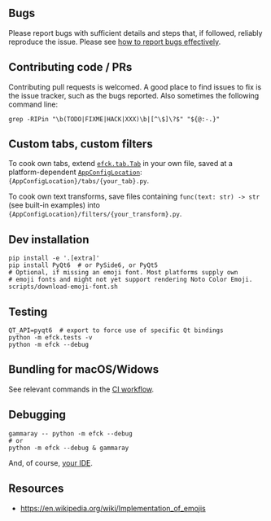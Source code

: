 Bugs
----
Please report bugs with sufficient details and steps that,
if followed, reliably reproduce the issue.
Please see [how to report bugs effectively][bugs].

[bugs]: https://www.chiark.greenend.org.uk/~sgtatham/bugs.html


Contributing code / PRs
-----------------------
Contributing pull requests is welcomed. A good place to find issues
to fix is the issue tracker, such as the bugs reported. Also sometimes
the following command line:

```shell
grep -RIPin "\b(TODO|FIXME|HACK|XXX)\b|[^\$]\?$" "${@:-.}"
```


Custom tabs, custom filters
---------------------------
To cook own tabs, extend
[`efck.tab.Tab`](https://github.com/efck-chat-keyboard/efck/blob/master/efck/tab.py)
in your own file, saved at a platform-dependent
[`AppConfigLocation`](https://doc.qt.io/qt-6/qstandardpaths.html#StandardLocation-enum):
`{AppConfigLocation}/tabs/{your_tab}.py`.

To cook own text transforms, save files containing
`func(text: str) -> str` (see built-in examples)
into `{AppConfigLocation}/filters/{your_transform}.py`.


Dev installation
----------------
```shell
pip install -e '.[extra]'
pip install PyQt6  # or PySide6, or PyQt5
# Optional, if missing an emoji font. Most platforms supply own
# emoji fonts and might not yet support rendering Noto Color Emoji.
scripts/download-emoji-font.sh
```


Testing
-------
```shell
QT_API=pyqt6  # export to force use of specific Qt bindings
python -m efck.tests -v
python -m efck --debug
```


Bundling for macOS/Widows
-------------------------
See relevant commands in the [CI workflow](https://github.com/efck-chat-keyboard/efck/search?l=YAML&q=pyinstaller).


Debugging
---------
```shell
gammaray -- python -m efck --debug
# or
python -m efck --debug & gammaray
```
And, of course, [your IDE](https://www.jetbrains.com/help/pycharm/part-1-debugging-python-code.html).

Resources
---------
* https://en.wikipedia.org/wiki/Implementation_of_emojis

